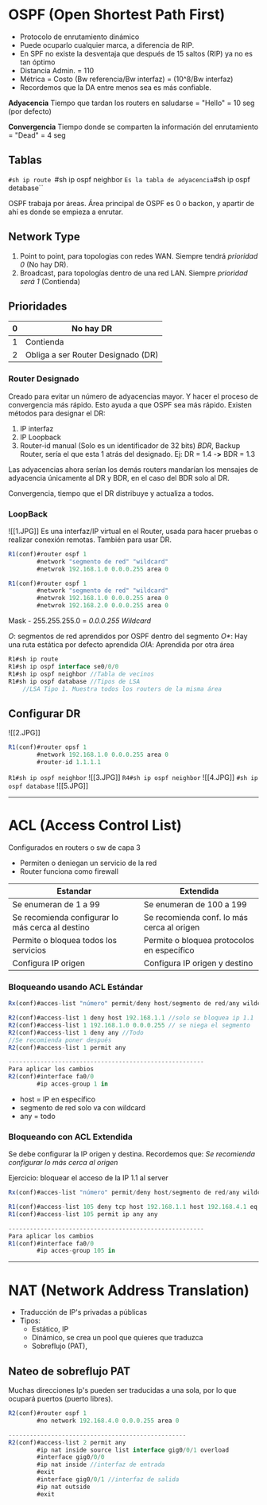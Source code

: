 # OSPF (Open Shortest Path First)
- Protocolo de enrutamiento dinámico
- Puede ocuparlo cualquier marca, a diferencia de RIP.
- En SPF no existe la desventaja que después de 15 saltos (RIP) ya no es tan óptimo
- Distancia Admin. = 110
- Métrica = Costo (Bw referencia/Bw interfaz) = (10^8/Bw interfaz)
- Recordemos que la DA entre menos sea es más confiable.

 **Adyacencia**
Tiempo que tardan los routers en saludarse = "Hello" = 10 seg (por defecto)

**Convergencia** 
Tiempo donde se comparten la información del enrutamiento = "Dead" = 4 seg

## Tablas
``#sh ip route
``#sh ip ospf neighbor `` Es la tabla de adyacencia
``#sh ip ospf detabase``

OSPF trabaja por áreas. Área principal de OSPF es 0 o backon, y apartir de ahí es donde se empieza a enrutar. 

## Network Type
1. Point to point, para topologias con redes WAN. Siempre tendrá *prioridad 0* (No hay DR).
2. Broadcast, para topologías dentro de una red LAN. Siempre *prioridad será 1* (Contienda)

## Prioridades

| 0   | No hay DR                          |
| --- | ---------------------------------- |
| 1   | Contienda                          |
| 2   | Obliga a ser Router Designado (DR) |

### Router Designado
Creado para evitar un número de adyacencias mayor. Y hacer el proceso de convergencia más rápido. Esto ayuda a que OSPF sea más rápido.
Existen métodos para designar el DR:
1. IP interfaz
2. IP Loopback
3. Router-id manual (Solo es un identificador de 32 bits)
*BDR*, Backup Router, sería el que esta 1 atrás del designado. Ej: DR = 1.4 -**>** BDR = 1.3

Las adyacencias ahora serían los demás routers mandarían los mensajes de adyacencia únicamente al DR y BDR, en el caso del BDR solo al DR.

Convergencia, tiempo que el DR distribuye y actualiza a todos.

### LoopBack
![[1.JPG]]
Es una interfaz/IP virtual en el Router, usada para hacer pruebas o realizar conexión remotas. También para usar DR. 
``` js
R1(conf)#router ospf 1
		#network "segmento de red" "wildcard"
		#netwrok 192.168.1.0 0.0.0.255 area 0

R1(conf)#router ospf 1
		#network "segmento de red" "wildcard"
		#netwrok 192.168.1.0 0.0.0.255 area 0
		#netwrok 192.168.2.0 0.0.0.255 area 0
```
Mask - 255.255.255.0 = *0.0.0.255 Wildcard* 

*O*: segmentos de red aprendidos por OSPF dentro del segmento
*O\**: Hay una ruta estática por defecto aprendida
*OIA*: Aprendida por otra área

```js
R1#sh ip route
R1#sh ip ospf interface se0/0/0
R1#sh ip ospf neighbor //Tabla de vecinos
R1#sh ip ospf database //Tipos de LSA
	//LSA Tipo 1. Muestra todos los routers de la misma área
```

## Configurar DR
![[2.JPG]]
```js
R1(conf)#router opsf 1
		#network 192.168.1.0 0.0.0.255 area 0
		#router-id 1.1.1.1
```

``R1#sh ip ospf neighbor``
![[3.JPG]]
``R4#sh ip ospf neighbor``
![[4.JPG]]
``#sh ip ospf database``
![[5.JPG]]

---
# ACL (Access Control List)
Configurados en routers o sw de capa 3
- Permiten o deniegan un servicio de la red
- Router funciona como firewall

| Estandar                                         | Extendida                                  |
| ------------------------------------------------ | ------------------------------------------ |
| Se enumeran de 1 a 99                            | Se enumeran de 100 a 199                   |
| Se recomienda configurar lo más cerca al destino | Se recomienda conf. lo más cerca al origen |
| Permite o bloquea todos los servicios            | Permite o bloquea protocolos en específico |
| Configura IP origen                              | Configura IP origen y destino              |
### Bloqueando usando ACL Estándar
```js
Rx(conf)#acces-list "número" permit/deny host/segmento de red/any wildcard

R2(conf)#access-list 1 deny host 192.168.1.1 //solo se bloquea ip 1.1
R2(conf)#access-list 1 192.168.1.0 0.0.0.255 // se niega el segmento
R2(conf)#access-list 1 deny any //Todo
//Se recomienda poner después
R2(conf)#access-list 1 permit any

-------------------------------------------------------
Para aplicar los cambios
R2(conf)#interface fa0/0
		#ip acces-group 1 in 

```
- host = IP en específico
- segmento de red solo va con wildcard
- any = todo

### Bloqueando con ACL Extendida
Se debe configurar la IP origen y destina. 
Recordemos que: _Se recomienda configurar lo más cerca al origen_

Ejercicio: bloquear el acceso de la IP 1.1 al server

```js
Rx(conf)#acces-list "número" permit/deny host/segmento de red/any wildcard

R1(conf)#access-list 105 deny tcp host 192.168.1.1 host 192.168.4.1 eq 80
R1(conf)#access-list 105 permit ip any any

-------------------------------------------------------
Para aplicar los cambios
R1(conf)#interface fa0/0
		#ip acces-group 105 in

```

---
# NAT (Network Address Translation)
- Traducción de IP's privadas a públicas
- Tipos:
	- Estático, IP 
	- Dinámico, se crea un pool que quieres que traduzca
	- Sobreflujo (PAT), 

## Nateo de sobreflujo PAT
Muchas direcciones Ip's pueden ser traducidas a una sola, por lo que ocupará puertos (puerto libres). 

```js
R2(conf)#router ospf 1
		#no network 192.168.4.0 0.0.0.255 area 0

--------------------------------------------------
R2(conf)#access-list 2 permit any
		#ip nat inside source list interface gig0/0/1 overload
		#interface gig0/0/0
		#ip nat inside //interfaz de entrada
		#exit
		#interface gig0/0/1 //interfaz de salida
		#ip nat outside
		#exit
```